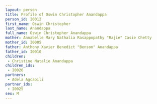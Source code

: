 ```yaml
---
layout: person
title: Profile of Oswin Christopher Anandappa
person_id: I0012
first_name: Oswin Christopher
last_name: Anandappa
full_name: Oswin Christopher Anandappa
mother: Annabelle Mary Nathalia Rasappopathy "Rajie" Casie Chetty
mother_id: I0005
father: Anthony Xavier Benedict "Benson" Anandappa
father_id: I0010
children:
 - Christine Natalie Anandappa
children_ids:
 - I0026
partners:
 - Adela Agcaoili
partner_ids:
 - I0025
sex: M
---
```


